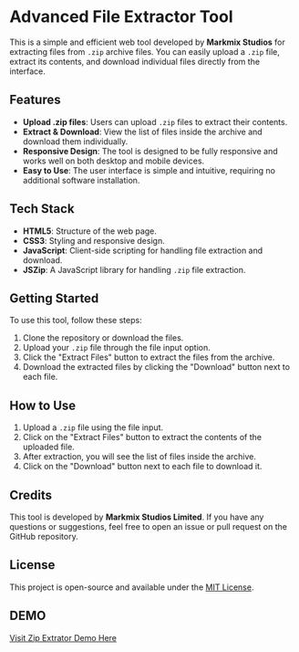# Advanced File Extractor Tool

This is a simple and efficient web tool developed by **Markmix Studios** for extracting files from `.zip` archive files. You can easily upload a `.zip` file, extract its contents, and download individual files directly from the interface.

## Features

- **Upload .zip files**: Users can upload `.zip` files to extract their contents.
- **Extract & Download**: View the list of files inside the archive and download them individually.
- **Responsive Design**: The tool is designed to be fully responsive and works well on both desktop and mobile devices.
- **Easy to Use**: The user interface is simple and intuitive, requiring no additional software installation.

## Tech Stack

- **HTML5**: Structure of the web page.
- **CSS3**: Styling and responsive design.
- **JavaScript**: Client-side scripting for handling file extraction and download.
- **JSZip**: A JavaScript library for handling `.zip` file extraction.

## Getting Started

To use this tool, follow these steps:

1. Clone the repository or download the files.
2. Upload your `.zip` file through the file input option.
3. Click the "Extract Files" button to extract the files from the archive.
4. Download the extracted files by clicking the "Download" button next to each file.

## How to Use

1. Upload a `.zip` file using the file input.
2. Click on the "Extract Files" button to extract the contents of the uploaded file.
3. After extraction, you will see the list of files inside the archive.
4. Click on the "Download" button next to each file to download it.

## Credits

This tool is developed by **Markmix Studios Limited**. If you have any questions or suggestions, feel free to open an issue or pull request on the GitHub repository.

## License

This project is open-source and available under the [MIT License](LICENSE).
## DEMO
<a href= "https://markmix-studios.github.io/zip-extractor"> Visit Zip Extrator Demo Here</a>
